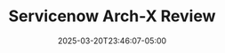 ---
date: '2025-03-20T23:46:07-05:00'
draft: true
title: 'Servicenow Arch-X Review'
cover:
    image: https://placecats.com/300/200
    alt: "New alt"
    caption: "New caption"
    hidden: false
    hiddenInSingle: false
summary: "Insert summary here"
ShowReadingTime: false
tags: ["New project"]
---